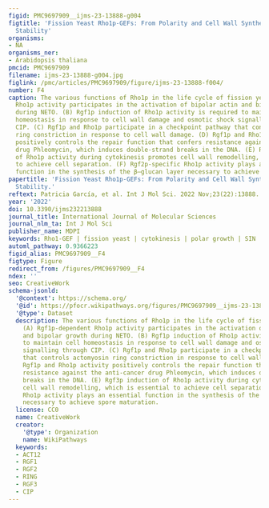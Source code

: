 ```yaml
---
figid: PMC9697909__ijms-23-13888-g004
figtitle: 'Fission Yeast Rho1p-GEFs: From Polarity and Cell Wall Synthesis to Genome
  Stability'
organisms:
- NA
organisms_ner:
- Arabidopsis thaliana
pmcid: PMC9697909
filename: ijms-23-13888-g004.jpg
figlink: /pmc/articles/PMC9697909/figure/ijms-23-13888-f004/
number: F4
caption: The various functions of Rho1p in the life cycle of fission yeast. (A) Rgf1p-dependent
  Rho1p activity participates in the activation of bipolar actin and bipolar growth
  during NETO. (B) Rgf1p induction of Rho1p activity is required to maintain cell
  homeostasis in response to cell wall damage and osmotic shock signalling through
  CIP. (C) Rgf1p and Rho1p participate in a checkpoint pathway that controls actomyosin
  ring constriction in response to cell wall damage. (D) Rgf1p and Rho1p activity
  positively controls the repair function that confers resistance against the anti-cancer
  drug Phleomycin, which induces double-strand breaks in the DNA. (E) Rgf3p induction
  of Rho1p activity during cytokinesis promotes cell wall remodelling, which is essential
  to achieve cell separation. (F) Rgf2p-specific Rho1p activity plays an essential
  function in the synthesis of the β–glucan layer necessary to achieve spore maturation.
papertitle: 'Fission Yeast Rho1p-GEFs: From Polarity and Cell Wall Synthesis to Genome
  Stability.'
reftext: Patricia García, et al. Int J Mol Sci. 2022 Nov;23(22):13888.
year: '2022'
doi: 10.3390/ijms232213888
journal_title: International Journal of Molecular Sciences
journal_nlm_ta: Int J Mol Sci
publisher_name: MDPI
keywords: Rho1-GEF | fission yeast | cytokinesis | polar growth | SIN | genomic instability
automl_pathway: 0.9366223
figid_alias: PMC9697909__F4
figtype: Figure
redirect_from: /figures/PMC9697909__F4
ndex: ''
seo: CreativeWork
schema-jsonld:
  '@context': https://schema.org/
  '@id': https://pfocr.wikipathways.org/figures/PMC9697909__ijms-23-13888-g004.html
  '@type': Dataset
  description: The various functions of Rho1p in the life cycle of fission yeast.
    (A) Rgf1p-dependent Rho1p activity participates in the activation of bipolar actin
    and bipolar growth during NETO. (B) Rgf1p induction of Rho1p activity is required
    to maintain cell homeostasis in response to cell wall damage and osmotic shock
    signalling through CIP. (C) Rgf1p and Rho1p participate in a checkpoint pathway
    that controls actomyosin ring constriction in response to cell wall damage. (D)
    Rgf1p and Rho1p activity positively controls the repair function that confers
    resistance against the anti-cancer drug Phleomycin, which induces double-strand
    breaks in the DNA. (E) Rgf3p induction of Rho1p activity during cytokinesis promotes
    cell wall remodelling, which is essential to achieve cell separation. (F) Rgf2p-specific
    Rho1p activity plays an essential function in the synthesis of the β–glucan layer
    necessary to achieve spore maturation.
  license: CC0
  name: CreativeWork
  creator:
    '@type': Organization
    name: WikiPathways
  keywords:
  - ACT12
  - RGF1
  - RGF2
  - RING
  - RGF3
  - CIP
---
```

